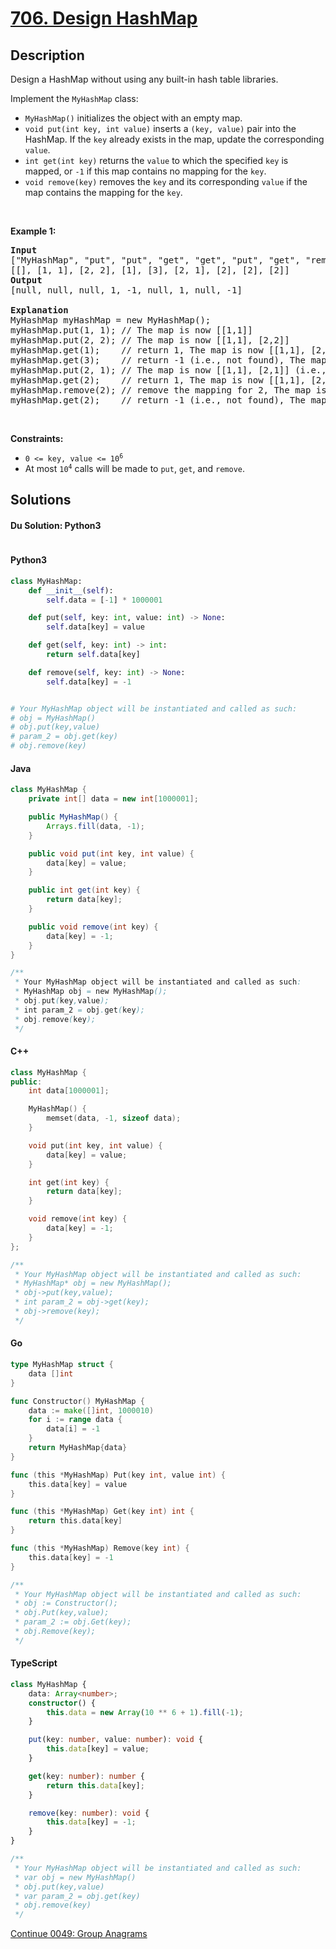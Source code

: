 # [706. Design HashMap](https://leetcode.com/problems/design-hashmap)

## Description

<p>Design a HashMap without using any built-in hash table libraries.</p>

<p>Implement the <code>MyHashMap</code> class:</p>

<ul>
	<li><code>MyHashMap()</code> initializes the object with an empty map.</li>
	<li><code>void put(int key, int value)</code> inserts a <code>(key, value)</code> pair into the HashMap. If the <code>key</code> already exists in the map, update the corresponding <code>value</code>.</li>
	<li><code>int get(int key)</code> returns the <code>value</code> to which the specified <code>key</code> is mapped, or <code>-1</code> if this map contains no mapping for the <code>key</code>.</li>
	<li><code>void remove(key)</code> removes the <code>key</code> and its corresponding <code>value</code> if the map contains the mapping for the <code>key</code>.</li>
</ul>

<p>&nbsp;</p>
<p><strong class="example">Example 1:</strong></p>

<pre>
<strong>Input</strong>
[&quot;MyHashMap&quot;, &quot;put&quot;, &quot;put&quot;, &quot;get&quot;, &quot;get&quot;, &quot;put&quot;, &quot;get&quot;, &quot;remove&quot;, &quot;get&quot;]
[[], [1, 1], [2, 2], [1], [3], [2, 1], [2], [2], [2]]
<strong>Output</strong>
[null, null, null, 1, -1, null, 1, null, -1]

<strong>Explanation</strong>
MyHashMap myHashMap = new MyHashMap();
myHashMap.put(1, 1); // The map is now [[1,1]]
myHashMap.put(2, 2); // The map is now [[1,1], [2,2]]
myHashMap.get(1);    // return 1, The map is now [[1,1], [2,2]]
myHashMap.get(3);    // return -1 (i.e., not found), The map is now [[1,1], [2,2]]
myHashMap.put(2, 1); // The map is now [[1,1], [2,1]] (i.e., update the existing value)
myHashMap.get(2);    // return 1, The map is now [[1,1], [2,1]]
myHashMap.remove(2); // remove the mapping for 2, The map is now [[1,1]]
myHashMap.get(2);    // return -1 (i.e., not found), The map is now [[1,1]]
</pre>

<p>&nbsp;</p>
<p><strong>Constraints:</strong></p>

<ul>
	<li><code>0 &lt;= key, value &lt;= 10<sup>6</sup></code></li>
	<li>At most <code>10<sup>4</sup></code> calls will be made to <code>put</code>, <code>get</code>, and <code>remove</code>.</li>
</ul>


## Solutions

#### Du Solution: Python3
```

```

#### Python3

```python
class MyHashMap:
    def __init__(self):
        self.data = [-1] * 1000001

    def put(self, key: int, value: int) -> None:
        self.data[key] = value

    def get(self, key: int) -> int:
        return self.data[key]

    def remove(self, key: int) -> None:
        self.data[key] = -1


# Your MyHashMap object will be instantiated and called as such:
# obj = MyHashMap()
# obj.put(key,value)
# param_2 = obj.get(key)
# obj.remove(key)
```

#### Java

```java
class MyHashMap {
    private int[] data = new int[1000001];

    public MyHashMap() {
        Arrays.fill(data, -1);
    }

    public void put(int key, int value) {
        data[key] = value;
    }

    public int get(int key) {
        return data[key];
    }

    public void remove(int key) {
        data[key] = -1;
    }
}

/**
 * Your MyHashMap object will be instantiated and called as such:
 * MyHashMap obj = new MyHashMap();
 * obj.put(key,value);
 * int param_2 = obj.get(key);
 * obj.remove(key);
 */
```

#### C++

```cpp
class MyHashMap {
public:
    int data[1000001];

    MyHashMap() {
        memset(data, -1, sizeof data);
    }

    void put(int key, int value) {
        data[key] = value;
    }

    int get(int key) {
        return data[key];
    }

    void remove(int key) {
        data[key] = -1;
    }
};

/**
 * Your MyHashMap object will be instantiated and called as such:
 * MyHashMap* obj = new MyHashMap();
 * obj->put(key,value);
 * int param_2 = obj->get(key);
 * obj->remove(key);
 */
```

#### Go

```go
type MyHashMap struct {
	data []int
}

func Constructor() MyHashMap {
	data := make([]int, 1000010)
	for i := range data {
		data[i] = -1
	}
	return MyHashMap{data}
}

func (this *MyHashMap) Put(key int, value int) {
	this.data[key] = value
}

func (this *MyHashMap) Get(key int) int {
	return this.data[key]
}

func (this *MyHashMap) Remove(key int) {
	this.data[key] = -1
}

/**
 * Your MyHashMap object will be instantiated and called as such:
 * obj := Constructor();
 * obj.Put(key,value);
 * param_2 := obj.Get(key);
 * obj.Remove(key);
 */
```

#### TypeScript

```ts
class MyHashMap {
    data: Array<number>;
    constructor() {
        this.data = new Array(10 ** 6 + 1).fill(-1);
    }

    put(key: number, value: number): void {
        this.data[key] = value;
    }

    get(key: number): number {
        return this.data[key];
    }

    remove(key: number): void {
        this.data[key] = -1;
    }
}

/**
 * Your MyHashMap object will be instantiated and called as such:
 * var obj = new MyHashMap()
 * obj.put(key,value)
 * var param_2 = obj.get(key)
 * obj.remove(key)
 */
```

[Continue 0049: Group Anagrams](../../0000-0099/0049.Group%20Anagrams/README.md)